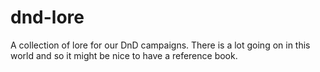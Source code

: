 # dnd-lore

A collection of lore for our DnD campaigns.  There is a lot going on in this world and so it might be nice to have a reference book.